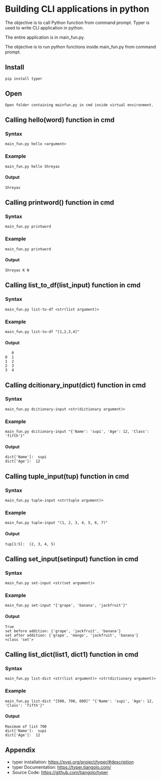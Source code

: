 # Building CLI applications in python


The objective is to call Python function from command prompt. Typer is used to write CLI application in python.

The entire application is in main_fun.py. 

The objective is to run python functions inside main_fun.py from command prompt.




## Install

    pip install typer

## Open
    Open folder containing mainfun.py in cmd inside virtual environment.



## Calling hello(word) function in cmd
### Syntax
    main_fun.py hello <argument>

### Example

    main_fun.py hello Shreyas

#### Output

    Shreyas

## Calling printword() function in cmd
### Syntax
    main_fun.py printword

### Example

    main_fun.py printword

#### Output
    Shreyas K N


## Calling list_to_df(list_input) function in cmd
### Syntax
    main_fun.py list-to-df <str(list argument)>

### Example

    main_fun.py list-to-df "[1,2,3,4]"

#### Output
       0
    0  1
    1  2
    2  3
    3  4

## Calling dcitionary_input(dict) function in cmd
### Syntax
    main_fun.py dcitionary-input <str(dictionary argument)>

### Example

    main_fun.py dcitionary-input "{'Name': 'supi', 'Age': 12, 'Class': 'fifth'}"

#### Output
    dict['Name']:  supi
    dict['Age']:  12


## Calling tuple_input(tup) function in cmd
### Syntax
    main_fun.py tuple-input <str(tuple argument)>

### Example

    main_fun.py tuple-input "(1, 2, 3, 4, 5, 6, 7)"

#### Output
    tup[1:5]:  (2, 3, 4, 5)



## Calling set_input(setinput) function in cmd
### Syntax
    main_fun.py set-input <str(set argument)>

### Example

    main_fun.py set-input "{'grape', 'banana', 'jackfruit'}"

#### Output
    True
    set before addition: {'grape', 'jackfruit', 'banana'}
    set after addition: {'grape', 'mango', 'jackfruit', 'banana'}
    <class 'set'>


## Calling list_dict(list1, dict1) function in cmd
### Syntax
    main_fun.py list-dict <str(list argument)> <str(dictionary argument)>

### Example

    main_fun.py list-dict "[500, 700, 600]" "{'Name': 'supi', 'Age': 12, 'Class': 'fifth'}"

#### Output
    Maximum of list 700
    dict['Name']:  supi
    dict['Age']:  12


## Appendix

 - typer installation: https://pypi.org/project/typer/#description
 - typer Documentation: https://typer.tiangolo.com/
 - Source Code: https://github.com/tiangolo/typer
 
